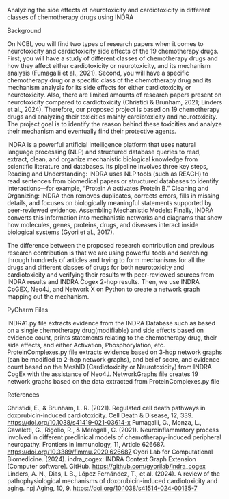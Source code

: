 Analyzing the side effects of neurotoxicity and cardiotoxicity in different classes of chemotherapy drugs using INDRA

Background

On NCBI, you will find two types of research papers when it comes to neurotoxicity and cardiotoxicity side effects of the 19 chemotherapy drugs. First, you will have a study of different classes of chemotherapy drugs and how they affect either cardiotoxicity or neurotoxicity, and its mechanism analysis (Fumagalli et al., 2021). Second, you will have a specific chemotherapy drug or a specific class of the chemotherapy drug and its mechanism analysis for its side effects for either cardiotoxicity or neurotoxicity. Also, there are limited amounts of research papers present on neurotoxicity compared to cardiotoxicity (Christidi & Brunham, 2021; Linders et al., 2024). Therefore, our proposed project is based on 19 chemotherapy drugs and analyzing their toxicities mainly cardiotoxicity and neurotoxicity. The project goal is to identify the reason behind these toxicities and analyze their mechanism and eventually find their protective agents. 

INDRA is a powerful artificial intelligence platform that uses natural language processing (NLP) and structured database queries to read, extract, clean, and organize mechanistic biological knowledge from scientific literature and databases. Its pipeline involves three key steps, Reading and Understanding: INDRA uses NLP tools (such as REACH) to read sentences from biomedical papers or structured databases to identify interactions—for example, “Protein A activates Protein B.” Cleaning and Organizing: INDRA then removes duplicates, corrects errors, fills in missing details, and focuses on biologically meaningful statements supported by peer-reviewed evidence. Assembling Mechanistic Models: Finally, INDRA converts this information into mechanistic networks and diagrams that show how molecules, genes, proteins, drugs, and diseases interact inside biological systems (Gyori et al., 2017).


The difference between the proposed research contribution and previous research contribution is that we are using powerful tools and searching through hundreds of articles and trying to form mechanisms for all the drugs and different classes of drugs for both neurotoxicity and cardiotoxicity and verifying their results with peer-reviewed sources from INDRA results and INDRA Cogex 2-hop results. Then, we use INDRA CoGEX, Neo4J, and Network X on Python to create a network graph mapping out the mechanism. 



PyCharm Files

INDRA1.py file extracts evidence from the INDRA Database such as based on a single chemotherapy drug(modifiable) and side effects based on evidence count, prints statements relating to the chemotherapy drug, their side effects, and either Activation, Phosphorylation, etc. 
ProteinComplexes.py file extracts evidence based on 3-hop network graphs (can be modified to 2-hop network graphs), and belief score, and evidence count based on the MeshID (Cardiotoxicity or Neurotoxicity) from INDRA CogEx with the assistance of Neo4J.
NetworkGraphs file creates 19 network graphs based on the data extracted from ProteinComplexes.py file




References

Christidi, E., & Brunham, L. R. (2021). Regulated cell death pathways in doxorubicin-induced cardiotoxicity. Cell Death & Disease, 12, 339. https://doi.org/10.1038/s41419-021-03614-x
Fumagalli, G., Monza, L., Cavaletti, G., Rigolio, R., & Meregalli, C. (2021). Neuroinflammatory process involved in different preclinical models of chemotherapy-induced peripheral neuropathy. Frontiers in Immunology, 11, Article 626687. https://doi.org/10.3389/fimmu.2020.626687
Gyori Lab for Computational Biomedicine. (2024). indra_cogex: INDRA Context Graph Extension [Computer software]. GitHub. https://github.com/gyorilab/indra_cogex
Linders, A. N., Dias, I. B., López Fernández, T., et al. (2024). A review of the pathophysiological mechanisms of doxorubicin-induced cardiotoxicity and aging. npj Aging, 10, 9. https://doi.org/10.1038/s41514-024-00135-7

